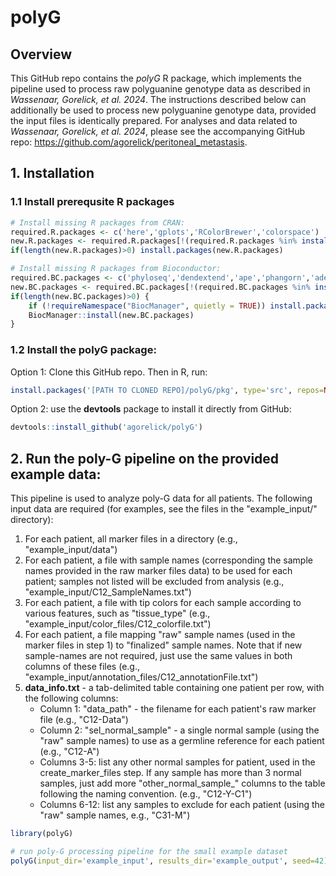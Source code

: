 # polyG

## Overview

This GitHub repo contains the _polyG_ R package, which implements the pipeline used to process raw polyguanine genotype data as described in _Wassenaar, Gorelick, et al. 2024_. The instructions described below can additionally be used to process new polyguanine genotype data, provided the input files is identically prepared. For analyses and data related to  _Wassenaar, Gorelick, et al. 2024_, please see the accompanying GitHub repo: https://github.com/agorelick/peritoneal_metastasis. 

## 1. Installation

### 1.1 Install prerequsite R packages
```r
# Install missing R packages from CRAN:
required.R.packages <- c('here','gplots','RColorBrewer','colorspace')
new.R.packages <- required.R.packages[!(required.R.packages %in% installed.packages()[,"Package"])]
if(length(new.R.packages)>0) install.packages(new.R.packages)

# Install missing R packages from Bioconductor:
required.BC.packages <- c('phyloseq','dendextend','ape','phangorn','adephylo')
new.BC.packages <- required.BC.packages[!(required.BC.packages %in% installed.packages()[,"Package"])]
if(length(new.BC.packages)>0) {
    if (!requireNamespace("BiocManager", quietly = TRUE)) install.packages("BiocManager")
    BiocManager::install(new.BC.packages)
}
```

### 1.2 Install the polyG package:

Option 1: Clone this GitHub repo. Then in R, run:
```r
install.packages('[PATH TO CLONED REPO]/polyG/pkg', type='src', repos=NULL)
```

Option 2: use the **devtools** package to install it directly from GitHub:
```r
devtools::install_github('agorelick/polyG')
```

## 2. Run the poly-G pipeline on the provided example data:

This pipeline is used to analyze poly-G data for all patients.
The following input data are required (for examples, see the files in the "example_input/" directory): 

1. For each patient, all marker files in a directory (e.g., "example_input/data")
2. For each patient, a file with sample names (corresponding the sample names provided in the raw marker files data) to be used for each patient; samples not listed will be excluded from analysis (e.g., "example_input/C12_SampleNames.txt")
3. For each patient, a file with tip colors for each sample according to various features, such as "tissue_type" (e.g., "example_input/color_files/C12_colorfile.txt")
4. For each patient, a file mapping "raw" sample names (used in the marker files in step 1) to "finalized" sample names. Note that if new sample-names are not required, just use the same values in both columns of these files (e.g., "example_input/annotation_files/C12_annotationFile.txt")
5. **data_info.txt** - a tab-delimited table containing one patient per row, with the following columns:
    - Column 1: "data_path" - the filename for each patient's raw marker file (e.g., "C12-Data")
    - Column 2: "sel_normal_sample" - a single normal sample (using the "raw" sample names) to use as a germline reference for each patient (e.g., "C12-A")
    - Columns 3-5: list any other normal samples for patient, used in the create_marker_files step. If any sample has more than 3 normal samples, just add more "other_normal_sample_" columns to the table following the naming convention. (e.g., "C12-Y-C1")
    - Columns 6-12: list any samples to exclude for each patient (using the "raw" sample names, e.g., "C31-M")
   
```r
library(polyG)

# run poly-G processing pipeline for the small example dataset
polyG(input_dir='example_input', results_dir='example_output', seed=42)
```
